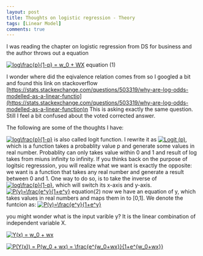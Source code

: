 ```yaml
---
layout: post
title: Thoughts on logistic regression - Theory
tags: [Linear Model]
comments: true
---
```


I was reading the chapter on logistic regression from DS for business and the author throws out a equation

<a href="https://www.codecogs.com/eqnedit.php?latex=log\frac{p}{1-p}&space;=&space;w_0&space;&plus;&space;WX" target="_blank"><img src="https://latex.codecogs.com/gif.latex?log\frac{p}{1-p}&space;=&space;w_0&space;&plus;&space;WX" title="log\frac{p}{1-p} = w_0 + WX" /></a>         equation (1)
​

I wonder where did the eqivalence relation comes from so I googled a bit and found this link on stackoverflow
[https://stats.stackexchange.com/questions/503319/why-are-log-odds-modelled-as-a-linear-functio](https://stats.stackexchange.com/questions/503319/why-are-log-odds-modelled-as-a-linear-function)n 
This is asking exactly the same question.  Still I feel a bit confused about the voted corrected answer.
​

The following are some of the thoughts I have:

<a href="https://www.codecogs.com/eqnedit.php?latex=log\frac{p}{1-p}" target="_blank"><img src="https://latex.codecogs.com/gif.latex?log\frac{p}{1-p}" title="log\frac{p}{1-p}" /></a> is also called logit function. I rewrite it as <a href="https://www.codecogs.com/eqnedit.php?latex=Logit&space;(p)" target="_blank"><img src="https://latex.codecogs.com/gif.latex?Logit&space;(p)" title="Logit (p)" /></a>, which is a function takes a probablity value p and generate some values in real number. Probablity can only takes value within 0 and 1 and result of log takes from miuns infinity to infinity.
If you thinks back on the purpose of logitsic regresssion, you will realize what we want is exactly the opposite: we want is a function that takes any real number and generate a result between 0 and 1.
One way to do so, is to take the inverse of <a href="https://www.codecogs.com/eqnedit.php?latex=log\frac{p}{1-p}" target="_blank"><img src="https://latex.codecogs.com/gif.latex?log\frac{p}{1-p}" title="log\frac{p}{1-p}" /></a>, which will switch its x-axis and y-axis.
​
<a href="https://www.codecogs.com/eqnedit.php?latex=P(y)=\frac{e^y}{1&plus;e^y}" target="_blank"><img src="https://latex.codecogs.com/gif.latex?P(y)=\frac{e^y}{1&plus;e^y}" title="P(y)=\frac{e^y}{1+e^y}" /></a>                                                                        equation(2)
now we have an equation of y, which takes values in real numbers and maps them in to [0,1]. We denote the funtcion as: <a href="https://www.codecogs.com/eqnedit.php?latex=P(y)=\frac{e^y}{1&plus;e^y}" target="_blank"><img src="https://latex.codecogs.com/gif.latex?P(y)=\frac{e^y}{1&plus;e^y}" title="P(y)=\frac{e^y}{1+e^y}" /></a> 

you might wonder what is the input varible y? It is the linear combination of independent variable X. 

<a href="https://www.codecogs.com/eqnedit.php?latex=Y(x)&space;=&space;w_0&space;&plus;&space;wx" target="_blank"><img src="https://latex.codecogs.com/gif.latex?Y(x)&space;=&space;w_0&space;&plus;&space;wx" title="Y(x) = w_0 + wx" /></a>

<a href="https://www.codecogs.com/eqnedit.php?latex=P(Y(x))&space;=&space;P(w_0&space;&plus;&space;wx)&space;=&space;\frac{e^{w_0&plus;wx}}{1&plus;e^{w_0&plus;wx}}" target="_blank"><img src="https://latex.codecogs.com/gif.latex?P(Y(x))&space;=&space;P(w_0&space;&plus;&space;wx)&space;=&space;\frac{e^{w_0&plus;wx}}{1&plus;e^{w_0&plus;wx}}" title="P(Y(x)) = P(w_0 + wx) = \frac{e^{w_0+wx}}{1+e^{w_0+wx}}" /></a>

